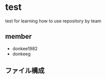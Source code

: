 # test
test for learning how to use repository by team

## member
* donkee1982
* donkeeg

## ファイル構成
